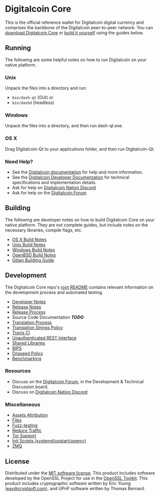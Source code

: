 Digitalcoin Core
==========

This is the official reference wallet for Digitalcoin digital currency and comprises the backbone of the Digitalcoin peer-to-peer network. You can [download Digitalcoin Core](https://www.dash.org/downloads/) or [build it yourself](#building) using the guides below.

Running
---------------------
The following are some helpful notes on how to run Digitalcoin on your native platform.

### Unix

Unpack the files into a directory and run:

- `bin/dash-qt` (GUI) or
- `bin/dashd` (headless)

### Windows

Unpack the files into a directory, and then run dash-qt.exe.

### OS X

Drag Digitalcoin-Qt to your applications folder, and then run Digitalcoin-Qt.

### Need Help?

* See the [Digitalcoin documentation](https://docs.dash.org)
for help and more information.
* See the [Digitalcoin Developer Documentation](https://dash-docs.github.io/) 
for technical specifications and implementation details.
* Ask for help on [Digitalcoin Nation Discord](http://dashchat.org)
* Ask for help on the [Digitalcoin Forum](https://dash.org/forum)

Building
---------------------
The following are developer notes on how to build Digitalcoin Core on your native platform. They are not complete guides, but include notes on the necessary libraries, compile flags, etc.

- [OS X Build Notes](build-osx.md)
- [Unix Build Notes](build-unix.md)
- [Windows Build Notes](build-windows.md)
- [OpenBSD Build Notes](build-openbsd.md)
- [Gitian Building Guide](gitian-building.md)

Development
---------------------
The Digitalcoin Core repo's [root README](/README.md) contains relevant information on the development process and automated testing.

- [Developer Notes](developer-notes.md)
- [Release Notes](release-notes.md)
- [Release Process](release-process.md)
- Source Code Documentation ***TODO***
- [Translation Process](translation_process.md)
- [Translation Strings Policy](translation_strings_policy.md)
- [Travis CI](travis-ci.md)
- [Unauthenticated REST Interface](REST-interface.md)
- [Shared Libraries](shared-libraries.md)
- [BIPS](bips.md)
- [Dnsseed Policy](dnsseed-policy.md)
- [Benchmarking](benchmarking.md)

### Resources
* Discuss on the [Digitalcoin Forum](https://dash.org/forum), in the Development & Technical Discussion board.
* Discuss on [Digitalcoin Nation Discord](http://dashchat.org)

### Miscellaneous
- [Assets Attribution](assets-attribution.md)
- [Files](files.md)
- [Fuzz-testing](fuzzing.md)
- [Reduce Traffic](reduce-traffic.md)
- [Tor Support](tor.md)
- [Init Scripts (systemd/upstart/openrc)](init.md)
- [ZMQ](zmq.md)

License
---------------------
Distributed under the [MIT software license](/COPYING).
This product includes software developed by the OpenSSL Project for use in the [OpenSSL Toolkit](https://www.openssl.org/). This product includes
cryptographic software written by Eric Young ([eay@cryptsoft.com](mailto:eay@cryptsoft.com)), and UPnP software written by Thomas Bernard.
